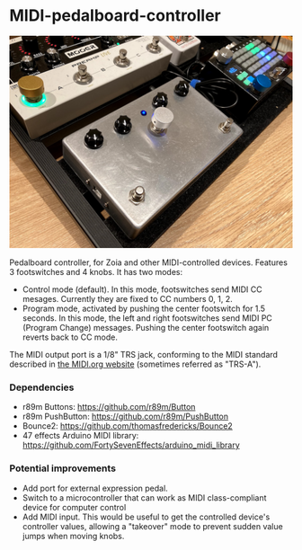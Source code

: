 # MIDI-pedalboard-controller

![Controller image](https://raw.githubusercontent.com/jpcarrascal/MIDI-pedalboard-controller/main/MIDI-pedalboard-controller.png)

Pedalboard controller, for Zoia and other MIDI-controlled devices. Features 3 footswitches and 4 knobs. It has two modes:
- Control mode (default). In this mode, footswitches send MIDI CC mesages. Currently they are fixed to CC numbers 0, 1, 2.
- Program mode, activated by pushing the center footswitch for 1.5 seconds. In this mode, the left and right footswitches send MIDI PC (Program Change) messages. Pushing the center footswitch again reverts back to CC mode.

The MIDI output port is a 1/8" TRS jack, conforming to the MIDI standard described in [the MIDI.org website](https://www.midi.org/specifications/midi-transports-specifications/specification-for-use-of-trs-connectors-with-midi-devices-2) (sometimes referred as "TRS-A").


### Dependencies
- r89m Buttons: https://github.com/r89m/Button
- r89m PushButton: https://github.com/r89m/PushButton
- Bounce2: https://github.com/thomasfredericks/Bounce2
- 47 effects Arduino MIDI library: https://github.com/FortySevenEffects/arduino_midi_library

### Potential improvements
- Add port for external expression pedal.
- Switch to a microcontroller that can work as MIDI class-compliant device for computer control
- Add MIDI input. This would be useful to get the controlled device's controller values, allowing a "takeover" mode to prevent sudden value jumps when moving knobs.
